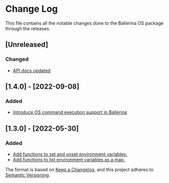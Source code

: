 # Change Log
This file contains all the notable changes done to the Ballerina OS package through the releases.

## [Unreleased]

### Changed
- [API docs updated](https://github.com/ballerina-platform/ballerina-standard-library/issues/3463)

## [1.4.0] - [2022-09-08]

### Added
- [Introduce OS command execution support in Ballerina](https://github.com/ballerina-platform/ballerina-standard-library/issues/2852)

## [1.3.0] - [2022-05-30]

### Added
- [Add functions to set and unset environment variables.](https://github.com/ballerina-platform/ballerina-standard-library/issues/2764)
- [Add functions to list environment variables as a map.](https://github.com/ballerina-platform/ballerina-standard-library/issues/2764)

The format is based on [Keep a Changelog](https://keepachangelog.com/en/1.0.0/), and this project adheres to [Semantic Versioning](https://semver.org/spec/v2.0.0.html).